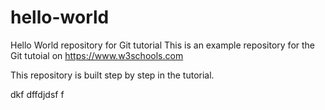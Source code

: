 # hello-world
Hello World repository for Git tutorial
This is an example repository for the Git tutoial on https://www.w3schools.com

This repository is built step by step in the tutorial.

dkf dffdjdsf f